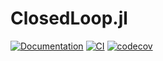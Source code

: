 # ClosedLoop.jl

[![Documentation](https://github.com/florian-die/ClosedLoop.jl/actions/workflows/Documentation.yml/badge.svg)](https://github.com/florian-die/ClosedLoop.jl/actions/workflows/Documentation.yml)
[![CI](https://github.com/florian-die/ClosedLoop.jl/actions/workflows/CI.yml/badge.svg)](https://github.com/florian-die/ClosedLoop.jl/actions/workflows/CI.yml)
[![codecov](https://codecov.io/gh/florian-die/ClosedLoop.jl/branch/master/graph/badge.svg?token=VN7OGYK94J)](https://codecov.io/gh/florian-die/ClosedLoop.jl)
